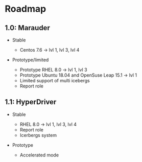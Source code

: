 # Roadmap

## 1.0: Marauder
* Stable
  * Centos 7.6 -> lvl 1, lvl 3, lvl 4

* Prototype/limited
  * Prototype RHEL 8.0 -> lvl 1, lvl 3
  * Prototype Ubuntu 18.04 and OpenSuse Leap 15.1 -> lvl 1
  * Limited support of multi icebergs
  * Report role

## 1.1: HyperDriver
* Stable
  * RHEL 8.0 -> lvl 1, lvl 3, lvl 4
  * Report role
  * Icerbergs system

* Prototype
  * Accelerated mode
